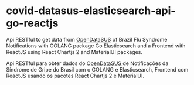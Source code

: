 # covid-datasus-elasticsearch-api-go-reactjs

Api RESTful to get data from <a href='https://opendatasus.saude.gov.br/dataset/casos-nacionais'>OpenDataSUS</a> of Brazil Flu Syndrome Notifications with GOLANG package Go Elasticsearch and a Frontend with ReactJS using React Chartjs 2 and MaterialUI packages.

Api RESTful para obter dados do <a href='https://opendatasus.saude.gov.br/dataset/casos-nacionais'> OpenDataSUS </a> de Notificações da Síndrome de Gripe do Brasil com o GOLANG e Elasticsearch, Frontend com ReactJS usando os pacotes React Chartjs 2 e MaterialUI.

